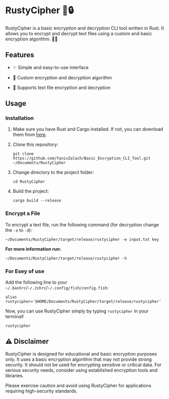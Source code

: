 # RustyCipher 📜🔒

RustyCipher is a basic encryption and decryption CLI tool written in Rust. It allows you to encrypt and decrypt text files using a custom and basic encryption algorithm. 🤖🔐

## Features

- ✨ Simple and easy-to-use interface

- 🔑 Custom encryption and decryption algorithm

- 📂 Supports text file encryption and decryption

## Usage

### Installation

1. Make sure you have Rust and Cargo installed. If not, you can download them from [here](https://www.rust-lang.org/).

2. Clone this repository:

   ```shell
   git clone https://github.com/YanivZalach/Basic_Encryption_CLI_Tool.git ~/Documents/RustyCipher
   ```

3. Change directory to the project folder:

   ```shell
   cd RustyCipher
   ```

4. Build the project:

   ```shell
   cargo build --release
   ```

### Encrypt a File

To encrypt a text file, run the following command (for decryption change the `-e` to `-d`):

```shell
~/Documents/RustyCipher/target/release/rustycipher -e input.txt key
```

**For more information run:**

```shell
~/Documents/RustyCipher/target/release/rustycipher -h
```

### For Esey of use

Add the following line to your `~/.bashrc`/`~/.zshrc`/`~/.config/fish/config.fish`:

```shell
alias rustycipher='$HOME/Documents/RustyCipher/target/release/rustycipher'
```

Now, you can use RustyCipher simply by typing `rustycipher` in your terminal!

```shell
rustycipher
```

## ⚠️ Disclaimer

RustyCipher is designed for educational and basic encryption purposes only. It uses a basic encryption algorithm that may not provide strong security. It should not be used for encrypting sensitive or critical data. For serious security needs, consider using established encryption tools and libraries.

Please exercise caution and avoid using RustyCipher for applications requiring high-security standards.


